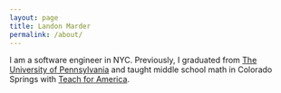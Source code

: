 ```yaml
---
layout: page
title: Landon Marder
permalink: /about/
---
```


I am a software engineer in NYC. Previously, I graduated from [The University of Pennsylvania](http://www.upenn.edu/) and taught middle school math in Colorado Springs with [Teach for America](http://www.teachforamerica.org/).
